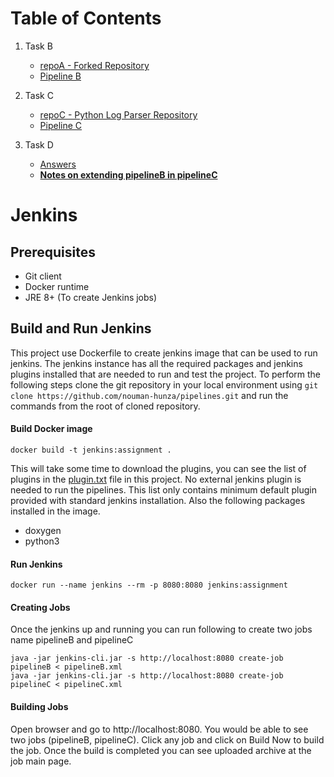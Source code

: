 # Table of Contents

1. Task B
   * [repoA - Forked Repository](https://github.com/nouman-hunza/repoA)
   * [Pipeline B](https://github.com/nouman-hunza/pipelines/tree/taskB)
   
2. Task C 
   * [repoC - Python Log Parser Repository](https://github.com/nouman-hunza/repoC)
   * [Pipeline C](https://github.com/nouman-hunza/pipelines/tree/taskC)
3. Task D   
   * [Answers](https://github.com/nouman-hunza/pipelines/tree/taskD)
   * **[Notes on extending pipelineB in pipelineC](https://github.com/nouman-hunza/pipelines/blob/taskC/README.md)**

# Jenkins
## Prerequisites
  * Git client
  * Docker runtime
  * JRE 8+ (To create Jenkins jobs)
## Build and Run Jenkins
  This project use Dockerfile to create jenkins image that can be used to run jenkins. The jenkins instance has all the required packages and jenkins plugins installed that are needed to run and test the project.
To perform the following steps clone the git repository in your local environment using ```git clone https://github.com/nouman-hunza/pipelines.git``` and run the commands from the root of cloned repository.
#### Build Docker image
  ```console
  docker build -t jenkins:assignment .
  ```
  This will take some time to download the plugins, you can see the list of plugins in the [plugin.txt](https://github.com/nouman-hunza/pipelines/blob/main/plugins.txt) file in this project. No external jenkins plugin is needed to run the pipelines. This list only contains minimum default plugin provided with standard jenkins installation.
  Also the following packages installed in the image.
  * doxygen
  * python3
#### Run Jenkins
  ```console
  docker run --name jenkins --rm -p 8080:8080 jenkins:assignment
  ```
#### Creating Jobs
  Once the jenkins up and running you can run following to create two jobs name pipelineB and pipelineC

  ```console
  java -jar jenkins-cli.jar -s http://localhost:8080 create-job pipelineB < pipelineB.xml
  java -jar jenkins-cli.jar -s http://localhost:8080 create-job pipelineC < pipelineC.xml
  ```
#### Building Jobs
  Open browser and go to http://localhost:8080. You would be able to see two jobs (pipelineB, pipelineC).
  Click any job and click on Build Now to build the job. Once the build is completed you can see uploaded archive at the job main page.
